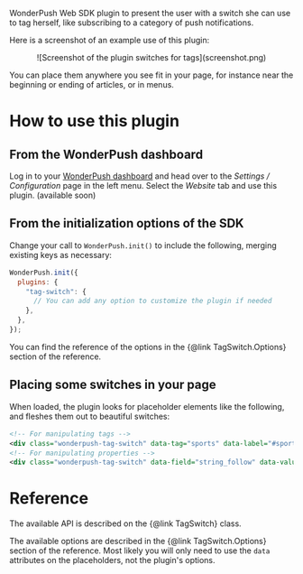 WonderPush Web SDK plugin to present the user with a switch she can use to tag herself, like subscribing to a category of push notifications.

Here is a screenshot of an example use of this plugin:

<center>
![Screenshot of the plugin switches for tags](screenshot.png)
</center>

You can place them anywhere you see fit in your page, for instance near the beginning or ending of articles, or in menus.

# How to use this plugin

## From the WonderPush dashboard

Log in to your [WonderPush dashboard](https://dashboard.wonderpush.com/) and head over to the _Settings / Configuration_ page in the left menu.
Select the _Website_ tab and use this plugin. (available soon)

## From the initialization options of the SDK

Change your call to `WonderPush.init()` to include the following, merging existing keys as necessary:

```javascript
WonderPush.init({
  plugins: {
    "tag-switch": {
      // You can add any option to customize the plugin if needed
    },
  },
});
```

You can find the reference of the options in the {@link TagSwitch.Options} section of the reference.

## Placing some switches in your page

When loaded, the plugin looks for placeholder elements like the following, and fleshes them out to beautiful switches:

```xml
<!-- For manipulating tags -->
<div class="wonderpush-tag-switch" data-tag="sports" data-label="#sports"></div>
<!-- For manipulating properties -->
<div class="wonderpush-tag-switch" data-field="string_follow" data-value="sports" data-label="#sports"></div>
```

# Reference

The available API is described on the {@link TagSwitch} class.

The available options are described in the {@link TagSwitch.Options} section of the reference.
Most likely you will only need to use the `data` attributes on the placeholders, not the plugin's options.
